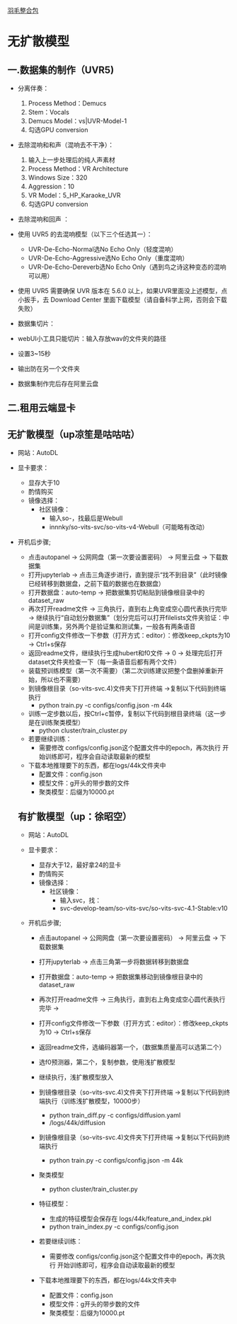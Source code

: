 [羽毛整合包](https://www.yuque.com/umoubuton/ueupp5)

# **无扩散模型**

## 一.数据集的制作（UVR5)

-  分离伴奏：
   1. Process Method：Demucs
   2. Stem：Vocals
   3. Demucs Model：vs|UVR-Model-1
   4. 勾选GPU conversion

-  去除混响和和声（混响去不干净）：
   1. 输入上一步处理后的纯人声素材
   2. Process Method：VR Architecture
   3. Windows Size：320
   4. Aggression：10
   5. VR Model：5_HP_Karaoke_UVR
   6. 勾选GPU conversion

-  去除混响和回声 ：

  - 使用 UVR5 的去混响模型（以下三个任选其一）：
    - UVR-De-Echo-Normal选No Echo Only（轻度混响）
    - UVR-De-Echo-Aggressive选No Echo Only（重度混响）
    - UVR-De-Echo-Dereverb选No Echo Only（遇到鸟之诗这种变态的混响可以用）
  - 使用 UVR5 需要确保 UVR 版本在 5.6.0 以上，如果UVR里面没上述模型，点小扳手，去 Download Center 里面下载模型（请自备科学上网，否则会下载失败）

-  数据集切片：
  -  webUI小工具只能切片：输入存放wav的文件夹的路径

  -  设置3~15秒

  -  输出防在另一个文件夹

-  数据集制作完后存在阿里云盘

## 二.租用云端显卡

## 无扩散模型（up凉笙是咕咕咕）

- 网站：AutoDL

- 显卡要求：
  - 显存大于10
  - 酌情购买
  - 镜像选择：
    - 社区镜像：
      - 输入so-，找最后是Webull
      - innnky/so-vits-svc/so-vits-v4-Webull（可能略有改动）
  
- 开机后步骤;
  - 点击autopanel -> 公网网盘（第一次要设置密码） ->  阿里云盘 -> 下载数据集
  - 打开jupyterlab -> 点击三角逐步进行，直到提示“找不到目录”（此时镜像已经转移到数据盘，之前下载的数据也在数据盘）
  - 打开数据盘：auto-temp -> 把数据集剪切粘贴到镜像根目录中的dataset_raw
  - 再次打开readme文件 -> 三角执行，直到右上角变成空心圆代表执行完毕 -> 继续执行“自动划分数据集”（划分完后可以打开filelists文件夹验证：中间是训练集，另外两个是验证集和测试集，一般各有两条语音
  - 打开config文件修改一下参数（打开方式：editor）：修改keep_ckpts为10 -> Ctrl+s保存
  - 返回readme文件，继续执行生成hubert和f0文件 -> 0 -> 处理完后打开dataset文件夹检查一下（每一条语音后都有两个文件）
  - 装载预训练模型（第一次不需要）（第二次训练建议把整个盘删掉重新开始，所以也不需要）
  - 到镜像根目录（so-vits-svc.4)文件夹下打开终端 ->复制以下代码到终端执行
    - python train.py -c configs/config.json -m 44k
  - 训练一定步数以后，按Ctrl+c暂停，复制以下代码到根目录终端（这一步是在训练聚类模型）
    - python cluster/train_cluster.py
  - 若要继续训练：
    - 需要修改 configs/config.json这个配置文件中的epoch，再次执行 开始训练即可，程序会自动读取最新的模型
  - 下载本地推理要下的东西，都在logs/44k文件夹中
    - 配置文件：config.json
    - 模型文件：g开头的带步数的文件
    - 聚类模型：后缀为10000.pt
  
  ## 有扩散模型（up：徐昭空）
  
  - 网站：AutoDL
  
  - 显卡要求：
  
    - 显存大于12，最好拿24的显卡
    - 酌情购买
    - 镜像选择：
      - 社区镜像：
        - 输入svc，找：
        - svc-develop-team/so-vits-svc/so-vits-svc-4.1-Stable:v10
  
  - 开机后步骤;
  
    - 点击autopanel -> 公网网盘（第一次要设置密码） ->  阿里云盘 -> 下载数据集
    - 打开jupyterlab -> 点击三角第一步将数据转移到数据盘
    - 打开数据盘：auto-temp -> 把数据集移动到镜像根目录中的dataset_raw
    - 再次打开readme文件 -> 三角执行，直到右上角变成空心圆代表执行完毕 -> 
    - 打开config文件修改一下参数（打开方式：editor）：修改keep_ckpts为10 -> Ctrl+s保存
    - 返回readme文件，选编码器第一个，（数据集质量高可以选第二个）
    - 选f0预测器，第二个，复制参数，使用浅扩散模型
    - 继续执行，浅扩散模型放入
    - 到镜像根目录（so-vits-svc.4)文件夹下打开终端 ->复制以下代码到终端执行（训练浅扩散模型，10000步）
      - python train_diff.py -c configs/diffusion.yaml 
      - /logs/44k/diffusion
    - 到镜像根目录（so-vits-svc.4)文件夹下打开终端 ->复制以下代码到终端执行
      - python train.py -c configs/config.json -m 44k
    - 聚类模型
      - python cluster/train_cluster.py
    - 特征模型：
      - 生成的特征模型会保存在 logs/44k/feature_and_index.pkl
      - python train_index.py -c configs/config.json
  
    - 若要继续训练：
      - 需要修改 configs/config.json这个配置文件中的epoch，再次执行 开始训练即可，程序会自动读取最新的模型
    - 下载本地推理要下的东西，都在logs/44k文件夹中
      - 配置文件：config.json
      - 模型文件：g开头的带步数的文件
      - 聚类模型：后缀为10000.pt
  
    ## 